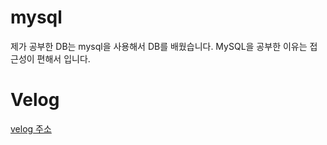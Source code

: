 # mysql

제가 공부한 DB는 mysql을 사용해서 DB를 배웠습니다. MySQL을 공부한 이유는 접근성이 편해서 입니다.

# Velog
[velog 주소](https://velog.io/@zxzz45/series/MySQLDBMS)


